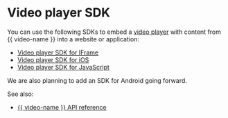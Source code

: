 # Video player SDK

You can use the following SDKs to embed a [video player](../concepts/player.md) with content from {{ video-name }} into a website or application:
* [Video player SDK for IFrame](../iframe-sdk.md)
* [Video player SDK for iOS](./ios-sdk.md)
* [Video player SDK for JavaScript](./javascript/index.md)

We are also planning to add an SDK for Android going forward.

See also:
* [{{ video-name }} API reference](../api-ref/authentication.md)